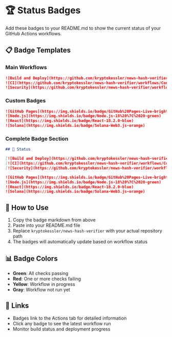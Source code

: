# 🏆 Status Badges

Add these badges to your README.md to show the current status of your GitHub Actions workflows.

## 📋 Badge Templates

### Main Workflows
```markdown
![Build and Deploy](https://github.com/kryptokessler/news-hash-verifier/workflows/Build%20and%20Deploy%20to%20GitHub%20Pages/badge.svg)
![CI](https://github.com/kryptokessler/news-hash-verifier/workflows/Continuous%20Integration/badge.svg)
![Security](https://github.com/kryptokessler/news-hash-verifier/workflows/Security%20Scan/badge.svg)
```

### Custom Badges
```markdown
![GitHub Pages](https://img.shields.io/badge/GitHub%20Pages-Live-brightgreen)
![Node.js](https://img.shields.io/badge/Node.js-18%20%7C%2020-green)
![React](https://img.shields.io/badge/React-18.2.0-blue)
![Solana](https://img.shields.io/badge/Solana-Web3.js-orange)
```

### Complete Badge Section
```markdown
## 🚀 Status

[![Build and Deploy](https://github.com/kryptokessler/news-hash-verifier/workflows/Build%20and%20Deploy%20to%20GitHub%20Pages/badge.svg)](https://github.com/kryptokessler/news-hash-verifier/actions)
[![CI](https://github.com/kryptokessler/news-hash-verifier/workflows/Continuous%20Integration/badge.svg)](https://github.com/kryptokessler/news-hash-verifier/actions)
[![Security](https://github.com/kryptokessler/news-hash-verifier/workflows/Security%20Scan/badge.svg)](https://github.com/kryptokessler/news-hash-verifier/actions)

![GitHub Pages](https://img.shields.io/badge/GitHub%20Pages-Live-brightgreen)
![Node.js](https://img.shields.io/badge/Node.js-18%20%7C%2020-green)
![React](https://img.shields.io/badge/React-18.2.0-blue)
![Solana](https://img.shields.io/badge/Solana-Web3.js-orange)
```

## 🔧 How to Use

1. Copy the badge markdown from above
2. Paste into your README.md file
3. Replace `kryptokessler/news-hash-verifier` with your actual repository path
4. The badges will automatically update based on workflow status

## 📊 Badge Colors

- **Green**: All checks passing
- **Red**: One or more checks failing
- **Yellow**: Workflow in progress
- **Gray**: Workflow not run yet

## 🔗 Links

- Badges link to the Actions tab for detailed information
- Click any badge to see the latest workflow run
- Monitor build status and deployment progress
